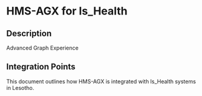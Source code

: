 # HMS-AGX for ls_Health

## Description

Advanced Graph Experience

## Integration Points

This document outlines how HMS-AGX is integrated with ls_Health systems in Lesotho.

